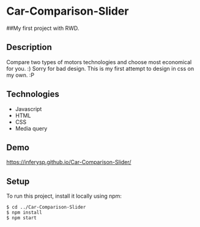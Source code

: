 # Car-Comparison-Slider

##My first project with RWD.

## Description

Compare two types of motors technologies and choose most economical for you. :)
Sorry for bad design. This is my first attempt to design in css on my own. :P

## Technologies

* Javascript
* HTML
* CSS
* Media query

## Demo
https://inferysp.github.io/Car-Comparison-Slider/

## Setup
To run this project, install it locally using npm:

```
$ cd ../Car-Comparison-Slider
$ npm install
$ npm start
```




